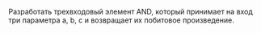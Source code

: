 Разработать трехвходовый элемент AND, который принимает на вход три параметра a, b, c и возвращает их побитовое произведение.
